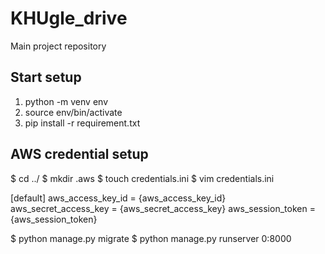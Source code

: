 # KHUgle_drive
Main project repository

## Start setup
1. python -m venv env
2. source env/bin/activate
3. pip install -r requirement.txt

## AWS credential setup
$ cd ../
$ mkdir .aws
$ touch credentials.ini
$ vim credentials.ini

[default]
aws_access_key_id = {aws_access_key_id}
aws_secret_access_key = {aws_secret_access_key}
aws_session_token = {aws_session_token}

$ python manage.py migrate
$ python manage.py runserver 0:8000
